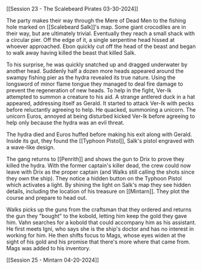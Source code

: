 [[Session 23 - The Scalebeard Pirates 03-30-2024]]

The party makes their way through the Mere of Dead Men to the fishing hole marked on [[Scalebeard Salk]]'s map. Some giant crocodiles are in their way, but are ultimately trivial. Eventually they reach a small shack with a circular pier. Off the edge of it, a single serpentine head hissed at whoever approached. Ebon quickly cut off the head of the beast and began to walk away having killed the beast that killed Salk.

To his surprise, he was quickly snatched up and dragged underwater by another head. Suddenly half a dozen more heads appeared around the swampy fishing pier as the hydra revealed its true nature. Using the longsword of minor flame tongue they managed to deal fire damage to prevent the regeneration of new heads. To help in the fight, Ver-Ik attempted to summon a creature to his aid. A strange antlered duck in a hat appeared, addressing itself as Gerald. It started to attack Ver-Ik with pecks before reluctantly agreeing to help. He quacked, summoning a unicorn. The unicorn Euros, annoyed at being disturbed kicked Ver-Ik before agreeing to help only because the hydra was an evil threat.

The hydra died and Euros huffed before making his exit along with Gerald. Inside its gut, they found the [[Typhoon Pistol]], Salk's pistol engraved with a wave-like design.

The gang returns to [[Penrith]] and shows the gun to Drix to prove they killed the hydra. With the former captain's killer dead, the crew could now leave with Drix as the proper captain (and Walks still calling the shots since they own the ship). They notice a hidden button on the Typhoon Pistol which activates a light. By shining the light on Salk's map they see hidden details, including the location of his treasure on [[Mintarn]]. They plot the course and prepare to head out.

Walks picks up the guns from the craftsman that they ordered and returns the gun they "bought" to the kobold, letting him keep the gold they gave him. Vahn searches for a kobold that could accompany him as his assistant. He first meets Igni, who says she is the ship's doctor and has no interest in working for him. He then shifts focus to Mags, whose eyes widen at the sight of his gold and his promise that there's more where that came from. Mags was added to his inventory.

[[Session 25 - Mintarn 04-20-2024]]